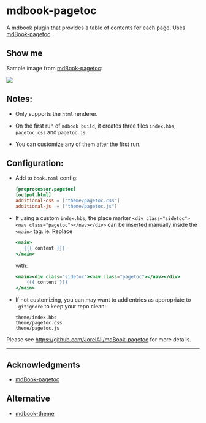 # mdbook-pagetoc
A mdbook plugin that provides a table of contents for each page. Uses [mdBook-pagetoc](https://github.com/JorelAli/mdBook-pagetoc).

## Show me

Sample image from [mdBook-pagetoc](https://github.com/JorelAli/mdBook-pagetoc):

![](https://raw.githubusercontent.com/JorelAli/mdBook-pagetoc/master/sample.png)


## Notes:

- Only supports the `html` renderer.

- On the first run of `mdbook build`, it creates three files `index.hbs`, `pagetoc.css` and `pagetoc.js`.

- You can customize any of them after the first run.

## Configuration:

- Add to `book.toml` config:

  ```toml
  [preprocessor.pagetoc]
  [output.html]
  additional-css = ["theme/pagetoc.css"]
  additional-js  = ["theme/pagetoc.js"]
  ```

- If using a custom `index.hbs`, the place marker `<div class="sidetoc"><nav class="pagetoc"></nav></div>` can be inserted manually inside the `<main>` tag. ie. Replace
    ```hbs
    <main>
       {{{ content }}}
    </main>
    ```

    with:


    ```hbs
    <main><div class="sidetoc"><nav class="pagetoc"></nav></div>
        {{{ content }}}
    </main>
    ```
- If not customizing, you can may want to add entries as appropriate to `.gitignore` to keep your repo clean:
  ```gitignore
  theme/index.hbs
  theme/pagetoc.css
  theme/pagetoc.js
  ```



Please see https://github.com/JorelAli/mdBook-pagetoc for more details.

-----

## Acknowledgments

- [mdBook-pagetoc](https://github.com/JorelAli/mdBook-pagetoc)

## Alternative

- [mdbook-theme](https://github.com/zjp-CN/mdbook-theme)



